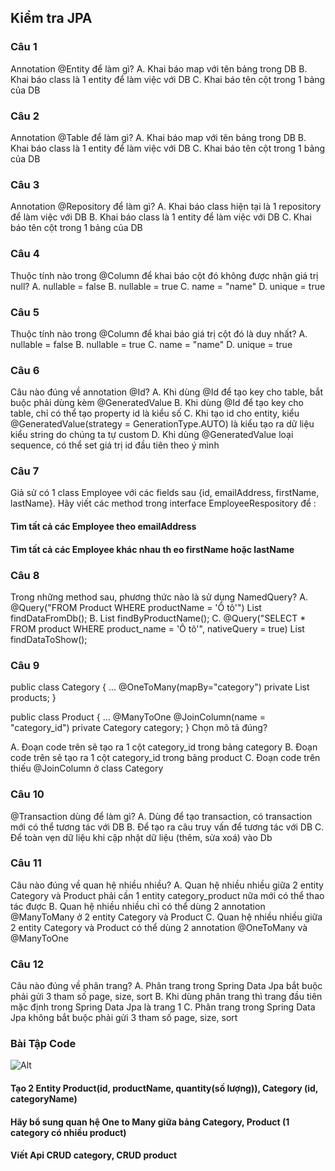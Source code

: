 ## Kiểm tra JPA

### Câu 1
Annotation @Entity để làm gì?
A. Khai báo map với tên bảng trong DB
B. Khai báo class là 1 entity để làm việc với DB
C. Khai báo tên cột trong 1 bảng của DB

### Câu 2
Annotation @Table để làm gì?
A. Khai báo map với tên bảng trong DB
B. Khai báo class là 1 entity để làm việc với DB
C. Khai báo tên cột trong 1 bảng của DB

### Câu 3
Annotation @Repository để làm gì?
A. Khai báo class hiện tại là 1 repository để làm việc với DB
B. Khai báo class là 1 entity để làm việc với DB
C. Khai báo tên cột trong 1 bảng của DB

### Câu 4
Thuộc tính nào trong @Column để khai báo cột đó không được nhận giá trị null?
A. nullable = false
B. nullable = true
C. name = "name"
D. unique = true

### Câu 5
Thuộc tính nào trong @Column để khai báo giá trị cột đó là duy nhất?
A. nullable = false
B. nullable = true
C. name = "name"
D. unique = true

### Câu 6
Câu nào đúng về annotation @Id?
A. Khi dùng @Id để tạo key cho table, bắt buộc phải dùng kèm @GeneratedValue
B. Khi dùng @Id để tạo key cho table, chỉ có thể tạo property id là kiểu số
C. Khi tạo id cho entity, kiểu @GeneratedValue(strategy = GenerationType.AUTO) là kiểu tạo ra dữ liệu kiểu string do chúng ta tự custom
D. Khi dùng @GeneratedValue loại sequence, có thể set giá trị id đầu tiên theo ý mình

### Câu 7
Giả sử có 1 class Employee với các fields sau {id, emailAddress, firstName, lastName}. Hãy viết các method trong interface EmployeeRespository để :
#### Tìm tất cả các Employee theo emailAddress
#### Tìm tất cả các Employee khác nhau th eo firstName hoặc lastName

### Câu 8
Trong những method sau, phương thức nào là sử dụng NamedQuery?
A.
@Query("FROM Product WHERE productName = 'Ô tô'")
List<Product> findDataFromDb();
B.
List<Product> findByProductName();
C.
@Query("SELECT * FROM product WHERE product_name = 'Ô tô'", nativeQuery = true)
List<Product> findDataToShow();

### Câu 9
public class Category {
	...
	@OneToMany(mapBy="category")
	private List<Product> products;
}

public class Product {
	...
	@ManyToOne
	@JoinColumn(name = "category_id")
	private Category category;
}
Chọn mô tả đúng?

A. Đoạn code trên sẽ tạo ra 1 cột category_id trong bảng category
B. Đoạn code trên sẽ tạo ra 1 cột category_id trong bảng product
C. Đoạn code trên thiếu @JoinColumn ở class Category

### Câu 10
@Transaction dùng để làm gì?
A. Dùng để tạo transaction, có transaction mới có thể tương tác với DB
B. Để tạo ra câu truy vấn để tương tác với DB
C. Để toàn vẹn dữ liệu khi cập nhật dữ liệu (thêm, sửa xoá) vào Db

### Câu 11
Câu nào đúng về quan hệ nhiều nhiều?
A. Quan hệ nhiều nhiều giữa 2 entity Category và Product phải cần 1 entity category_product nữa mới có thể thao tác được
B. Quan hệ nhiều nhiều chỉ có thể dùng 2 annotation @ManyToMany ở 2 entity Category và Product
C. Quan hệ nhiều nhiều giữa 2 entity Category và Product có thể dùng 2 annotation @OneToMany và @ManyToOne

### Câu 12
Câu nào đúng về phân trang?
A. Phân trang trong Spring Data Jpa bắt buộc phải gửi 3 tham số page, size, sort
B. Khi dùng phân trang thì trang đầu tiên mặc định trong Spring Data Jpa là trang 1
C. Phân trang trong Spring Data Jpa không bắt buộc phải gửi 3 tham số page, size, sort

### Bài Tập Code
![Alt](https://i.imgur.com/nhzMtLm.png)
#### Tạo 2 Entity Product(id, productName, quantity(số lượng)), Category (id, categoryName)
#### Hãy bổ sung quan hệ One to Many giữa bảng Category, Product (1 category có nhiều product)
#### Viết Api CRUD category, CRUD product
